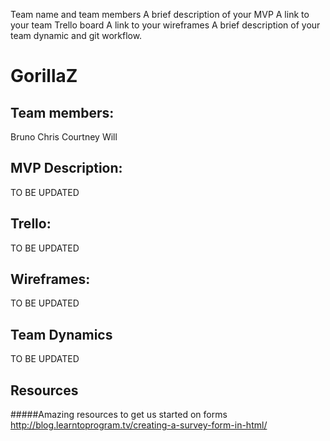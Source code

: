 Team name and team members
A brief description of your MVP
A link to your team Trello board
A link to your wireframes
A brief description of your team dynamic and git workflow.

# GorillaZ
## Team members:
Bruno
Chris
Courtney
Will

## MVP Description:
TO BE UPDATED

## Trello:
TO BE UPDATED

## Wireframes:
TO BE UPDATED

## Team Dynamics
TO BE UPDATED

## Resources
#####Amazing resources to get us started on forms
http://blog.learntoprogram.tv/creating-a-survey-form-in-html/